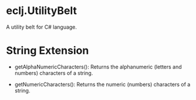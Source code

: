 # eclj.UtilityBelt
A utility belt for C# language.

# String Extension
- getAlphaNumericCharacters(): Returns the alphanumeric (letters and numbers) characters of a string.

- getNumericCharacters(): Returns the numeric (numbers) characters of a string.
